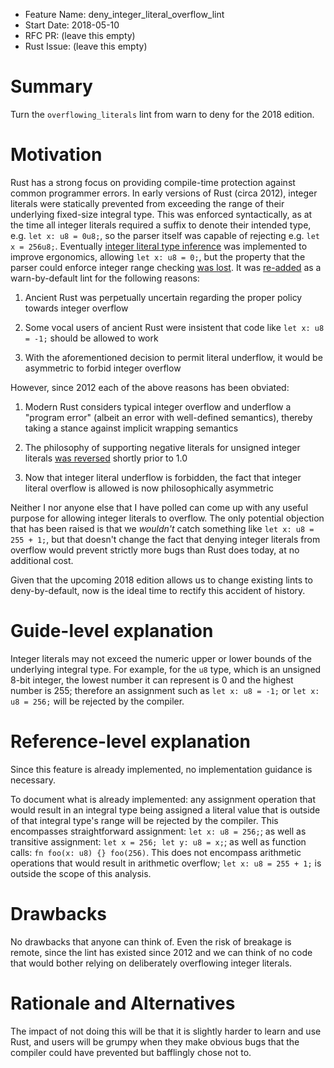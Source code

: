 - Feature Name: deny_integer_literal_overflow_lint
- Start Date: 2018-05-10
- RFC PR: (leave this empty)
- Rust Issue: (leave this empty)

# Summary
[summary]: #summary

Turn the `overflowing_literals` lint from warn to deny for the 2018 edition.

# Motivation
[motivation]: #motivation

Rust has a strong focus on providing compile-time protection against common programmer errors. In early versions of Rust (circa 2012), integer literals were statically prevented from exceeding the range of their underlying fixed-size integral type. This was enforced syntactically, as at the time all integer literals required a suffix to denote their intended type, e.g. `let x: u8 = 0u8;`, so the parser itself was capable of rejecting e.g. `let x = 256u8;`. Eventually [integer literal type inference](https://mail.mozilla.org/pipermail/rust-dev/2012-July/002002.html) was implemented to improve ergonomics, allowing `let x: u8 = 0;`, but the property that the parser could enforce integer range checking [was lost](https://mail.mozilla.org/pipermail/rust-dev/2012-December/002734.html). It was [re-added](https://github.com/rust-lang/rust/issues/4220) as a warn-by-default lint for the following reasons:

1. Ancient Rust was perpetually uncertain regarding the proper policy towards integer overflow

2. Some vocal users of ancient Rust were insistent that code like `let x: u8 = -1;` should be allowed to work

3. With the aforementioned decision to permit literal underflow, it would be asymmetric to forbid integer overflow

However, since 2012 each of the above reasons has been obviated:

1. Modern Rust considers typical integer overflow and underflow a "program error" (albeit an error with well-defined semantics), thereby taking a stance against implicit wrapping semantics

2. The philosophy of supporting negative literals for unsigned integer literals [was reversed](https://internals.rust-lang.org/t/forbid-unsigned-integer/752) shortly prior to 1.0

3. Now that integer literal underflow is forbidden, the fact that integer literal overflow is allowed is now philosophically asymmetric

Neither I nor anyone else that I have polled can come up with any useful purpose for allowing integer literals to overflow. The only potential objection that has been raised is that we *wouldn't* catch something like `let x: u8 = 255 + 1;`, but that doesn't change the fact that denying integer literals from overflow would prevent strictly more bugs than Rust does today, at no additional cost.

Given that the upcoming 2018 edition allows us to change existing lints to deny-by-default, now is the ideal time to rectify this accident of history.

# Guide-level explanation
[guide-level-explanation]: #guide-level-explanation

Integer literals may not exceed the numeric upper or lower bounds of the underlying integral type. For example, for the `u8` type, which is an unsigned 8-bit integer, the lowest number it can represent is 0 and the highest number is 255; therefore an assignment such as `let x: u8 = -1;` or `let x: u8 = 256;` will be rejected by the compiler.

# Reference-level explanation
[reference-level-explanation]: #reference-level-explanation

Since this feature is already implemented, no implementation guidance is necessary.

To document what is already implemented: any assignment operation that would result in an integral type being assigned a literal value that is outside of that integral type's range will be rejected by the compiler. This encompasses straightforward assignment: `let x: u8 = 256;`; as well as transitive assignment: `let x = 256; let y: u8 = x;`; as well as function calls: `fn foo(x: u8) {} foo(256)`. This does not encompass arithmetic operations that would result in arithmetic overflow; `let x: u8 = 255 + 1;` is outside the scope of this analysis.

# Drawbacks
[drawbacks]: #drawbacks

No drawbacks that anyone can think of. Even the risk of breakage is remote, since the lint has existed since 2012 and we can think of no code that would bother relying on deliberately overflowing integer literals.

# Rationale and Alternatives
[alternatives]: #alternatives

The impact of not doing this will be that it is slightly harder to learn and use Rust, and users will be grumpy when they make obvious bugs that the compiler could have prevented but bafflingly chose not to.

